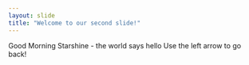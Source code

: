 ```yaml
---
layout: slide
title: "Welcome to our second slide!"
---
```

Good Morning Starshine - the world says hello
Use the left arrow to go back!
